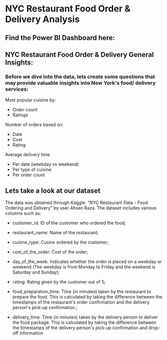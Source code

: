 # NYC Restaurant Food Order & Delivery Analysis
## Find the Power BI Dashboard here:

## NYC Restaurant Food Order & Delivery General Insights:
### Before we dive into the data, lets create some questions that may provide valuable insights into New York's food/ delivery services:
Most popular cuisine by:
- Order count
- Ratings

Number of orders based on:
- Date
- Cost
- Rating 

Average delivery time
- Per date (weekday vs weekend)
- Per type of cuisine 
- Per order count

## Lets take a look at our dataset
The data was obtained through Kaggle: "NYC Restaurant Data - Food Ordering and Delivery" by user Ahsan Raza.
The dataset includes various columns such as: 
- customer_id: ID of the customer who ordered the food; 
- restaurant_name: Name of the restaurant; 
- cuisine_type: Cusine ordered by the customer; 
- cost_of_the_order: Cost of the order; 

- day_of_the_week: Indicates whether the order is placed on a weekday or weekend (The weekday is from Monday to Friday and the weekend is Saturday and Sunday); 

- rating: Rating given by the customer out of 5;

- food_preparation_time: Time (in minutes) taken by the restaurant to prepare the food. This is calculated by taking the difference between the timestamps of the restaurant's order confirmation and the delivery person's pick-up confirmation.;

- delivery_time: Time (in minutes) taken by the delivery person to deliver the food package. This is calculated by taking the difference between the timestamps of the delivery person's pick-up confirmation and drop-off information
